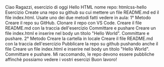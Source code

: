 Ciao Ragazzi,
esercizio di oggi Hello HTML
nome repo: htmlcss-hello
Esercizio
Create una repo su github su cui mettere un file README.md ed il file index.html. Usate uno dei due metodi fatti vedere in aula:
1° Metodo
Creare il repo su GitHub.
Clonare il repo con VS Code.
Creare il file README.md con la traccia dell'esercizio
Committare e pushare
Creare un file index.html e inserire nel body un titolo "Hello World".
Committare e pushare.
2° Metodo
Creare la cartella in locale
Creare il file README.md con la traccia dell'esercizio
Pubblicare la repo su github pushando anche il file
Creare un file index.html e inserire nel body un titolo "Hello World".
Committare e pushare.
Mi raccomando, le repo devono essere pubbliche affinchè possiamo vedere i vostri esercizi
Buon lavoro!